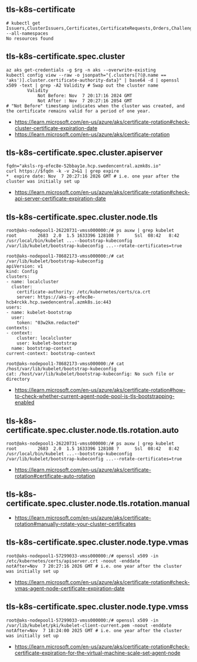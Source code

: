 ## tls-k8s-certificate

```
# kubectl get Issuers,ClusterIssuers,Certificates,CertificateRequests,Orders,Challenges --all-namespaces
No resources found
```

## tls-k8s-certificate.spec.cluster

```
az aks get-credentials -g $rg -n aks --overwrite-existing
kubectl config view --raw -o jsonpath="{.clusters[?(@.name == 'aks')].cluster.certificate-authority-data}" | base64 -d | openssl x509 -text | grep -A2 Validity # Swap out the cluster name
        Validity
            Not Before: Nov  7 20:17:16 2024 GMT
            Not After : Nov  7 20:27:16 2054 GMT
# "Not Before" timestamp indicates when the cluster was created, and the certificate remains valid for a period of one year.
```

- https://learn.microsoft.com/en-us/azure/aks/certificate-rotation#check-cluster-certificate-expiration-date
- https://learn.microsoft.com/en-us/azure/aks/certificate-rotation

## tls-k8s-certificate.spec.cluster.apiserver
```
fqdn="aksls-rg-efec8e-52bbay1e.hcp.swedencentral.azmk8s.io"
curl https://$fqdn -k -v 2>&1 | grep expire
*  expire date: Nov  7 20:27:16 2026 GMT # i.e. one year after the cluster was initially set up
```

- https://learn.microsoft.com/en-us/azure/aks/certificate-rotation#check-api-server-certificate-expiration-date
  
## tls-k8s-certificate.spec.cluster.node.tls

```
root@aks-nodepool1-26220731-vmss000000:/# ps auxw | grep kubelet
root        2683  2.0  1.5 1633396 128108 ?      Ssl  08:42   8:42 /usr/local/bin/kubelet ...--bootstrap-kubeconfig /var/lib/kubelet/bootstrap-kubeconfig ...--rotate-certificates=true

root@aks-nodepool1-78682173-vmss000000:/# cat /var/lib/kubelet/bootstrap-kubeconfig
apiVersion: v1
kind: Config
clusters:
- name: localcluster
  cluster:
    certificate-authority: /etc/kubernetes/certs/ca.crt
    server: https://aks-rg-efec8e-hcb4rckk.hcp.swedencentral.azmk8s.io:443
users:
- name: kubelet-bootstrap
  user:
    token: "03w2km.redacted"
contexts:
- context:
    cluster: localcluster
    user: kubelet-bootstrap
  name: bootstrap-context
current-context: bootstrap-context

root@aks-nodepool1-78682173-vmss000000:/# cat /host/var/lib/kubelet/bootstrap-kubeconfig
cat: /host/var/lib/kubelet/bootstrap-kubeconfig: No such file or directory
```

- https://learn.microsoft.com/en-us/azure/aks/certificate-rotation#how-to-check-whether-current-agent-node-pool-is-tls-bootstrapping-enabled

## tls-k8s-certificate.spec.cluster.node.tls.rotation.auto

```
root@aks-nodepool1-26220731-vmss000000:/# ps auxw | grep kubelet
root        2683  2.0  1.5 1633396 128108 ?      Ssl  08:42   8:42 /usr/local/bin/kubelet ...--bootstrap-kubeconfig /var/lib/kubelet/bootstrap-kubeconfig ...--rotate-certificates=true
```

- https://learn.microsoft.com/en-us/azure/aks/certificate-rotation#certificate-auto-rotation

## tls-k8s-certificate.spec.cluster.node.tls.rotation.manual

- https://learn.microsoft.com/en-us/azure/aks/certificate-rotation#manually-rotate-your-cluster-certificates

## tls-k8s-certificate.spec.cluster.node.type.vmas

```
root@aks-nodepool1-57299033-vmss000000:/# openssl x509 -in /etc/kubernetes/certs/apiserver.crt -noout -enddate
notAfter=Nov  7 20:27:16 2026 GMT # i.e. one year after the cluster was initially set up
```

- https://learn.microsoft.com/en-us/azure/aks/certificate-rotation#check-vmas-agent-node-certificate-expiration-date

## tls-k8s-certificate.spec.cluster.node.type.vmss

```
root@aks-nodepool1-57299033-vmss000000:/# openssl x509 -in  /var/lib/kubelet/pki/kubelet-client-current.pem -noout -enddate
notAfter=Nov  7 18:24:00 2025 GMT # i.e. one year after the cluster was initially set up
```

- https://learn.microsoft.com/en-us/azure/aks/certificate-rotation#check-certificate-expiration-for-the-virtual-machine-scale-set-agent-node
